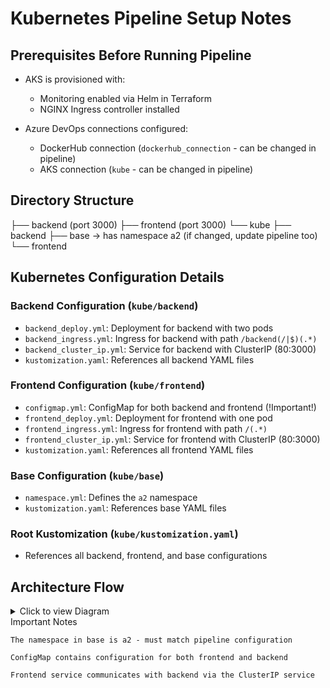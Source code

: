 # Kubernetes Pipeline Setup Notes

## Prerequisites Before Running Pipeline

- AKS is provisioned with:
  - Monitoring enabled via Helm in Terraform
  - NGINX Ingress controller installed

- Azure DevOps connections configured:
  - DockerHub connection (`dockerhub_connection` - can be changed in pipeline)
  - AKS connection (`kube` - can be changed in pipeline)

## Directory Structure
├── backend (port 3000)
├── frontend (port 3000)
└── kube
├── backend
├── base → has namespace a2 (if changed, update pipeline too)
└── frontend


## Kubernetes Configuration Details

### Backend Configuration (`kube/backend`)
- `backend_deploy.yml`: Deployment for backend with two pods
- `backend_ingress.yml`: Ingress for backend with path `/backend(/|$)(.*)`
- `backend_cluster_ip.yml`: Service for backend with ClusterIP (80:3000)
- `kustomization.yaml`: References all backend YAML files

### Frontend Configuration (`kube/frontend`)
- `configmap.yml`: ConfigMap for both backend and frontend (!Important!)
- `frontend_deploy.yml`: Deployment for frontend with one pod
- `frontend_ingress.yml`: Ingress for frontend with path `/(.*)`
- `frontend_cluster_ip.yml`: Service for frontend with ClusterIP (80:3000)
- `kustomization.yaml`: References all frontend YAML files

### Base Configuration (`kube/base`)
- `namespace.yml`: Defines the `a2` namespace
- `kustomization.yaml`: References base YAML files

### Root Kustomization (`kube/kustomization.yaml`)
- References all backend, frontend, and base configurations

## Architecture Flow


<details>
<summary>Click to view Diagram</summary>

```mermaid
graph TD
    A[User (Browser)] --> B[Ingress Controller (NGINX)]
    B --> C[Frontend Ingress (path: /)]
    C --> D[Frontend Pod (Next.js)]
    D -->|reads config| E[ConfigMap]
    E -->|backend URL| F[Backend Ingress (path: /backend)]
    F --> G[ClusterIP Service]
    G --> H[Backend Pod (API)]
```
</details>
Important Notes

    The namespace in base is a2 - must match pipeline configuration

    ConfigMap contains configuration for both frontend and backend

    Frontend service communicates with backend via the ClusterIP service

